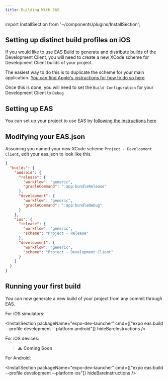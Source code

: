 ```yaml
---
title: Building With EAS
---
```


import InstallSection from '~/components/plugins/InstallSection';

## Setting up distinct build profiles on iOS

If you would like to use EAS Build to generate and distribute builds of the Development Client, you will need to create a new XCode scheme for Development Client builds of your project.

The easiest way to do this is to duplicate the scheme for your main application. [You can find Apple's instructions for how to do so here](https://developer.apple.com/library/archive/documentation/ToolsLanguages/Conceptual/Xcode_Overview/ManagingSchemes.html)

Once this is done, you will need to set the `Build Configuration` for your Development Client to `Debug`

## Setting up EAS

You can set up your project to use EAS by [following the instructions here](/build/walkthrough/#configure-your-project-for-eas-build)

## Modifying your EAS.json

Assuming you named your new XCode scheme `Project - Development Client`, edit your eas.json to look like this.

```json
{
  "builds": {
    "android": {
      "release": {
        "workflow": "generic",
        "gradleCommand": ":app:bundleRelease"
      },
      "development": {
        "workflow": "generic",
        "gradleCommand": ":app:bundleDebug"
      }
    },
    "ios": {
      "release": {
        "workflow": "generic",
        "scheme": "Project - Release"
      },
      "development": {
        "workflow": "generic",
        "scheme": "Project - Development Client"
      }
    }
  }
}
```

## Running your first build

You can now generate a new build of your project from any commit through EAS.

For iOS simulators:

<InstallSection packageName="expo-dev-launcher" cmd={["expo eas:build --profile development --platform android"]} hideBareInstructions />

For iOS devices:

> ⚠️ **Coming Soon**

For Android:

<InstallSection packageName="expo-dev-launcher" cmd={["expo eas:build --profile development --platform ios"]} hideBareInstructions />
